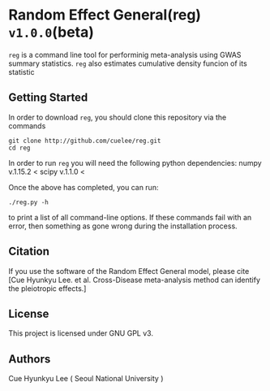 # Random Effect General(reg) `v1.0.0`(beta)

`reg` is a command line tool for performinig meta-analysis using
GWAS summary statistics. `reg` also estimates cumulative density
funcion of its statistic

## Getting Started

In order to download `reg`, you should clone this repository via the
commands
```
git clone http://github.com/cuelee/reg.git
cd reg
```

In order to run `reg` you will need the following python dependencies:
numpy v.1.15.2 <
scipy v.1.1.0 <

Once the above has completed, you can run:

```
./reg.py -h
```
to print a list of all command-line options. If these commands fail with
an error, then something as gone wrong during the installation process.

## Citation

If you use the software of the Random Effect General model, please cite
[Cue Hyunkyu Lee. et al. Cross-Disease meta-analysis method can identify
the pleiotropic effects.]

## License 

This project is licensed under GNU GPL v3.

## Authors
Cue Hyunkyu Lee ( Seoul National University )

